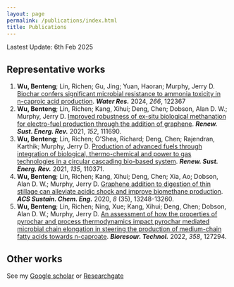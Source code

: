```yaml
---
layout: page
permalink: /publications/index.html
title: Publications
---
```


Lastest Update: 6th Feb 2025&nbsp;

## Representative works

1. **Wu, Benteng**; Lin, Richen; Gu, Jing; Yuan, Haoran; Murphy, Jerry D. [Biochar confers significant microbial resistance to ammonia toxicity in n-caproic acid production](https://doi.org/10.1016/j.watres.2024.122367). ***Water Res.*** 2024, *266*, 122367<br>
2. **Wu, Benteng**; Lin, Richen; Kang, Xihui; Deng, Chen; Dobson, Alan D. W.; Murphy, Jerry D. [Improved robustness of ex-situ biological methanation for electro-fuel production through the addition of graphene](https://doi.org/10.1016/j.rser.2021.111690). ***Renew. Sust. Energ. Rev.*** 2021, *152*, 111690. <br>
3. **Wu, Benteng**; Lin, Richen; O'Shea, Richard; Deng, Chen; Rajendran, Karthik; Murphy, Jerry D. [Production of advanced fuels through integration of biological, thermo-chemical and power to gas technologies in a circular cascading bio-based system](https://doi.org/10.1016/j.rser.2020.110371). ***Renew. Sust. Energ. Rev.*** 2021, *135*, 110371. <br>
4. **Wu, Benteng**; Lin, Richen; Kang, Xihui; Deng, Chen; Xia, Ao; Dobson, Alan D. W.; Murphy, Jerry D. [Graphene addition to digestion of thin stillage can alleviate acidic shock and improve biomethane production](https://doi.org/10.1021/acssuschemeng.0c03484). ***ACS Sustain. Chem. Eng.*** 2020, *8* (35), 13248-13260. <br>
5. **Wu, Benteng**; Lin, Richen; Ning, Xue; Kang, Xihui; Deng, Chen; Dobson, Alan D. W.; Murphy, Jerry D. [An assessment of how the properties of pyrochar and process thermodynamics impact pyrochar mediated microbial chain elongation in steering the production of medium-chain fatty acids towards n-caproate](https://doi.org/10.1016/j.biortech.2022.127294). ***Bioresour. Technol.*** 2022, *358*, 127294. <br>

## Other works

See my [Google scholar](https://scholar.google.com/citations?user=7Do1srcAAAAJ&hl=zh-CN) or [Researchgate](https://www.researchgate.net/profile/Benteng-Wu?ev=prf_overview)

